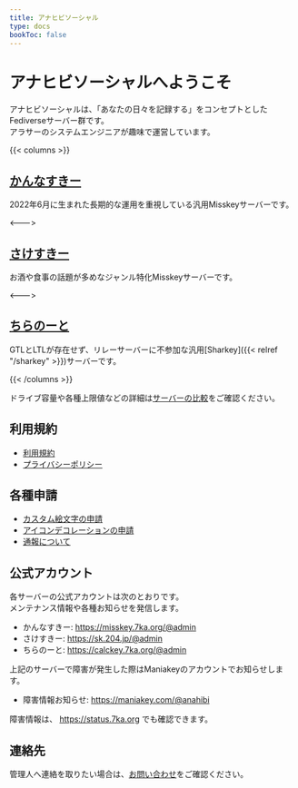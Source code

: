 ```yaml
---
title: アナヒビソーシャル
type: docs
bookToc: false
---
```


# アナヒビソーシャルへようこそ

アナヒビソーシャルは、「あなたの日々を記録する」をコンセプトとしたFediverseサーバー群です。  
アラサーのシステムエンジニアが趣味で運営しています。

{{< columns >}}
## [かんなすきー](https://misskey.7ka.org/)

2022年6月に生まれた長期的な運用を重視している汎用Misskeyサーバーです。

<--->

## [さけすきー](https://sk.204.jp/)

お酒や食事の話題が多めなジャンル特化Misskeyサーバーです。

<--->

## [ちらのーと](http://calckey.7ka.org/)

GTLとLTLが存在せず、リレーサーバーに不参加な汎用[Sharkey]({{< relref "/sharkey" >}})サーバーです。  

{{< /columns >}}

ドライブ容量や各種上限値などの詳細は[サーバーの比較](/server-list)をご確認ください。

## 利用規約

- [利用規約](/rule)
- [プライバシーポリシー](/privacy)

## 各種申請

- [カスタム絵文字の申請](/procedure/emoji)
- [アイコンデコレーションの申請](/procedure/icon-deco)
- [通報について](/procedure/report)

## 公式アカウント

各サーバーの公式アカウントは次のとおりです。  
メンテナンス情報や各種お知らせを発信します。

- かんなすきー: https://misskey.7ka.org/@admin
- さけすきー: https://sk.204.jp/@admin
- ちらのーと: https://calckey.7ka.org/@admin

上記のサーバーで障害が発生した際はManiakeyのアカウントでお知らせします。

- 障害情報お知らせ: https://maniakey.com/@anahibi

障害情報は、 https://status.7ka.org でも確認できます。


## 連絡先

管理人へ連絡を取りたい場合は、[お問い合わせ](/contact)をご確認ください。